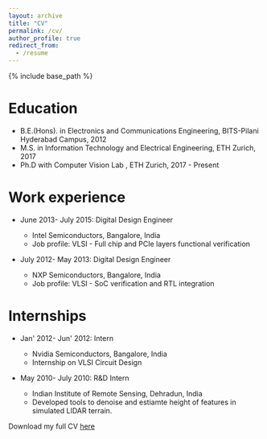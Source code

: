 ```yaml
---
layout: archive
title: "CV"
permalink: /cv/
author_profile: true
redirect_from:
  - /resume
---
```


{% include base_path %}

Education
======
* B.E.(Hons). in Electronics and Communications Engineering, BITS-Pilani Hyderabad Campus, 2012
* M.S. in Information Technology and Electrical Engineering, ETH Zurich, 2017
* Ph.D with Computer Vision Lab , ETH Zurich, 2017 - Present 

Work experience
======
* June 2013- July 2015: Digital Design Engineer
  * Intel Semiconductors, Bangalore, India 
  * Job profile: VLSI - Full chip and PCIe layers functional verification

* July 2012- May 2013: Digital Design Engineer
  * NXP Semiconductors, Bangalore, India 
  * Job profile: VLSI - SoC verification and RTL integration

Internships
======
* Jan' 2012- Jun' 2012: Intern 
  * Nvidia  Semiconductors, Bangalore, India 
  * Internship on VLSI Circuit Design
  
* May 2010- July 2010: R&D Intern
  * Indian Institute of Remote Sensing, Dehradun, India 
  * Developed tools to denoise and estiamte height of features in simulated LIDAR terrain.

Download my full CV [here](https://drive.google.com/file/d/1Wv4sYyWj0YxIS0eIKpB_uyMQmHREDlPi/view?usp=sharing)

